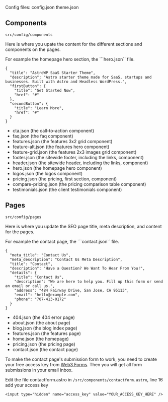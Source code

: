 Config files:
config.json
theme.json

## Components

```src/config/components```

Here is where you upate the content for the different sections and components on the pages.

For example the homepage hero section, the ```hero.json`` file.

```
{
  "title": "AstroWP SaaS Starter Theme",
  "description": "Astro starter theme made for SaaS, startups and businesses. Built with Astro and Headless WordPress.",
  "firstButton": {
    "title": "Get Started Now",
    "href": "#"
  },
  "secondButton": {
    "title": "Learn More",
    "href": "#"
  }
}
```

- cta.json (the call-to-action component)
- faq.json (the faq component)
- features.json (the features 3x2 grid component)
- feature-alt.json (the features hero component)
- feature-grid.json (the features 2x3 images grid component)
- footer.json (the sitewide footer, including the links, component)
- header.json (the sitewide header, including the links, component)
- hero.json (the homepage hero component)
- logos.json (the logos component)
- pricing.json (the pricing, first section, component)
- compare-pricing.json (the pricing comparison table component)
- testimonials.json (the client testimonials component)

## Pages

```src/config/pages```

Here is where you update the SEO page title, meta description, and content for the pages. 

For example the contact page, the ```contact.json`` file.

```
{
  "meta_title": "Contact Us",
  "meta_description": "Contact Us Meta Description",
  "title": "Contact",
  "description": "Have a Question? We Want To Hear From You!",
  "details": {
    "title": "Contact Us",
    "description": "We are here to help you. Fill up this form or send an email or call us.",
    "address": "484 Fairway Drive, San Jose, CA 95113",
    "email": "hello@example.com",
    "phone": "707-413-0172"
  }
}
```

- 404.json (the 404 error page)
- about.json (the about page)
- blog.json (the blog index page)
- features.json (the features page)
- home.json (the homepage)
- pricing.json (the pricing page)
- contact.json (the contact page)

To make the contact page's submission form to work, you need to create your free access key from [Web3 Forms](https://web3forms.com/). Then you will get all form submissions in your email inbox.

Edit the file contactform.astro in ```/src/components/contactform.astro```, line 16 add your access key

```
<input type="hidden" name="access_key" value="YOUR_ACCESS_KEY_HERE" />
```
